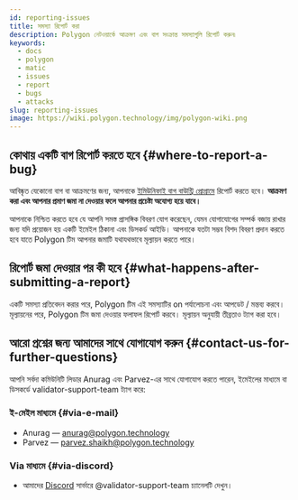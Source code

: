 ```yaml
---
id: reporting-issues
title: সমস্যা রিপোর্ট করা
description: Polygon নেটওয়ার্কে আক্রমণ এবং বাগ সংক্রান্ত সমস্যাগুলি রিপোর্ট করুন৷
keywords:
  - docs
  - polygon
  - matic
  - issues
  - report
  - bugs
  - attacks
slug: reporting-issues
image: https://wiki.polygon.technology/img/polygon-wiki.png
---
```


## কোথায় একটি বাগ রিপোর্ট করতে হবে {#where-to-report-a-bug}

আবিষ্কৃত যেকোনো বাগ বা আক্রমণের জন্য, আপনাকে [ইমিউনিফাই বাগ বাউন্ট্রি প্রোগ্রামে](https://immunefi.com/bounty/polygon/) রিপোর্ট করতে হবে। **আক্রমণ করা এবং আপনার প্রমাণ জমা না দেওয়ার ফলে আপনার প্রচেষ্টা অযোগ্য হয়ে যাবে।**

আপনাকে নিশ্চিত করতে হবে যে আপনি সমস্ত প্রাসঙ্গিক বিবরণ যোগ করেছেন, যেমন যোগাযোগের সম্পর্ক বজায় রাখার জন্য যদি প্রয়োজন হয় একটি ইমেইল ঠিকানা এবং ডিসকর্ড আইডি। আপনাকে যতটা সম্ভব বিশদ বিবরণ প্রদান করতে হবে যাতে Polygon টিম আপনার জমাটি যথাযথভাবে মূল্যায়ন করতে পারে।

## রিপোর্ট জমা দেওয়ার পর কী হবে {#what-happens-after-submitting-a-report}

একটি সমস্যা প্রতিবেদন করার পরে, Polygon টিম এই সমস্যাটির on পর্যালোচনা এবং আপডেট / মন্তব্য করবে। মূল্যায়নের পরে, Polygon টিম জমা দেওয়ার ফলাফল রিপোর্ট করবে। মূল্যায়ন অনুযায়ী তীব্রতাও ট্যাগ করা হবে।

## আরো প্রশ্নের জন্য আমাদের সাথে যোগাযোগ করুন {#contact-us-for-further-questions}

আপনি সর্বদা কমিউনিটি লিডার Anurag এবং Parvez-এর সাথে যোগাযোগ করতে পারেন, ইমেইলের মাধ্যমে বা ডিসকর্ডে validator-support-team ট্যাগ করে:

### ই-মেইল মাধ্যমে {#via-e-mail}

* Anurag — anurag@polygon.technology
* Parvez — parvez.shaikh@polygon.technology

### Via মাধ্যমে {#via-discord}

* আমাদের [Discord](https://discord.com/invite/0xPolygon) সার্ভারে @validator-support-team চ্যানেলটি দেখুন।
